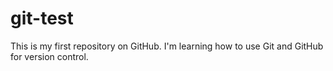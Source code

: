 # git-test
This is my first repository on GitHub.
I'm learning how to use Git and GitHub for version control.